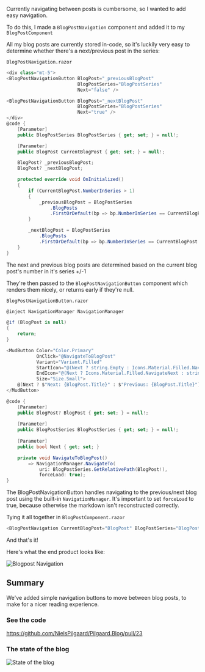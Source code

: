 ﻿Currently navigating between posts is cumbersome, so I wanted to add easy navigation.

To do this, I made a `BlogPostNavigation` component and added it to my `BlogPostComponent`

All my blog posts are currently stored in-code, so it's luckily very easy to determine whether there's a next/previous post in the series:

`BlogPostNavigation.razor`
```csharp
<div class="mt-5">
<BlogPostNavigationButton BlogPost="_previousBlogPost"
                          BlogPostSeries="BlogPostSeries"
                          Next="false" />

<BlogPostNavigationButton BlogPost="_nextBlogPost"
                          BlogPostSeries="BlogPostSeries"
                          Next="true" />
</div>
@code {
    [Parameter]
    public BlogPostSeries BlogPostSeries { get; set; } = null!;

    [Parameter]
    public BlogPost CurrentBlogPost { get; set; } = null!;

    BlogPost? _previousBlogPost;
    BlogPost? _nextBlogPost;

    protected override void OnInitialized()
    {
        if (CurrentBlogPost.NumberInSeries > 1)
        {
            _previousBlogPost = BlogPostSeries
                .BlogPosts
                .FirstOrDefault(bp => bp.NumberInSeries == CurrentBlogPost.NumberInSeries - 1);
        }

        _nextBlogPost = BlogPostSeries
            .BlogPosts
            .FirstOrDefault(bp => bp.NumberInSeries == CurrentBlogPost.NumberInSeries + 1);
    }
}
```

The next and previous blog posts are determined based on the current blog post's number in it's series +/-1

They're then passed to the `BlogPostNavigationButton` component which renders them nicely, or returns early if they're null.

`BlogPostNavigationButton.razor`
```csharp
@inject NavigationManager NavigationManager

@if (BlogPost is null)
{
    return;
}

<MudButton Color="Color.Primary"
           OnClick="@NavigateToBlogPost"
           Variant="Variant.Filled"
           StartIcon="@(Next ? string.Empty : Icons.Material.Filled.NavigateBefore)"
           EndIcon="@(Next ? Icons.Material.Filled.NavigateNext : string.Empty)"
           Size="Size.Small">
    @(Next ? $"Next: {BlogPost.Title}" : $"Previous: {BlogPost.Title}")
</MudButton>

@code {
    [Parameter] 
    public BlogPost? BlogPost { get; set; } = null!;
    
    [Parameter] 
    public BlogPostSeries BlogPostSeries { get; set; } = null!;
    
    [Parameter] 
    public bool Next { get; set; }

    private void NavigateToBlogPost() 
        => NavigationManager.NavigateTo(
            uri: BlogPostSeries.GetRelativePath(BlogPost!), 
            forceLoad: true);
}
```

The BlogPostNavigationButton handles navigating to the previous/next blog post using the built-in `NavigationManager`. 
It's important to set `forceLoad` to true, because otherwise the markdown isn't reconstructed correctly.

Tying it all together in `BlogPostComponent.razor`
```csharp
<BlogPostNavigation CurrentBlogPost="BlogPost" BlogPostSeries="BlogPostSeries"/>
```

And that's it!

Here's what the end product looks like:

![Blogpost Navigation](https://user-images.githubusercontent.com/21295394/224116593-55383715-a8ff-4c93-929e-e9491e06509a.png)

## Summary

We've added simple navigation buttons to move between blog posts, to make for a nicer reading experience.

### See the code 

https://github.com/NielsPilgaard/Pilgaard.Blog/pull/23

### The state of the blog

![State of the blog](https://user-images.githubusercontent.com/21295394/224152139-cd53b1a6-a89f-4b85-b10a-4beae4b83a22.png)

